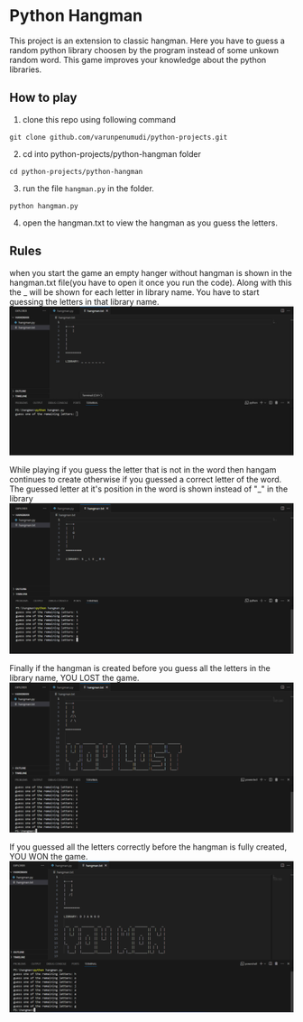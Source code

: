# Python Hangman

This project is an extension to classic hangman. Here you have to guess a random python library choosen by the program instead of some unkown random word. This game improves your knowledge about the python libraries.

## How to play

1. clone this repo using following command

```shell
git clone github.com/varunpenumudi/python-projects.git
```

2. cd into python-projects/python-hangman folder

```shell
cd python-projects/python-hangman
```

3. run the file `hangman.py` in the folder.

```shell
python hangman.py
```

4. open the hangman.txt to view the hangman as you guess the letters.

## Rules

when you start the game an empty hanger without hangman is shown in the hangman.txt file(you have to open it once you run the code). Along with this the _ will be shown for each letter in library name. You have to start guessing the letters in that library name.
![Start of Game](screenshots/game_start.png)

While playing if you guess the letter that is not in the word then hangam continues to create otherwise if you guessed a correct letter of the word. The guessed letter at it's position in the word is shown instead of "_" in the library
![Middle of Game](screenshots/game_middle.png)

Finally if the hangman is created before you guess all the letters in the library name, YOU LOST the game.
![You Lost](screenshots/you_lost.png)

If you guessed all the letters correctly before the hangman is fully created, YOU WON the game.
![You Won](screenshots/you_won.png)
